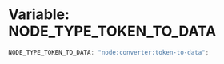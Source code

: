 # Variable: NODE_TYPE_TOKEN_TO_DATA

```ts
NODE_TYPE_TOKEN_TO_DATA: "node:converter:token-to-data";
```
